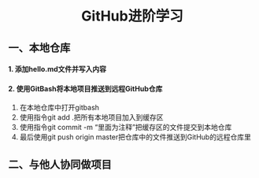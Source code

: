 # <center>GitHub进阶学习</center>

## 一、本地仓库

#### 1. 添加hello.md文件并写入内容

#### 2. 使用GitBash将本地项目推送到远程GitHub仓库

1. 在本地仓库中打开gitbash
2. 使用指令git add .把所有本地项目加入到缓存区
3. 使用指令git commit -m “里面为注释”把缓存区的文件提交到本地仓库
4. 最后使用git push origin master把仓库中的文件推送到GitHub的远程仓库里

## 二、与他人协同做项目

